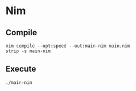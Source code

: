 # Nim

## Compile

```
nim compile --opt:speed --out:main-nim main.nim
strip -s main-nim
```

## Execute

```
./main-nim
```
